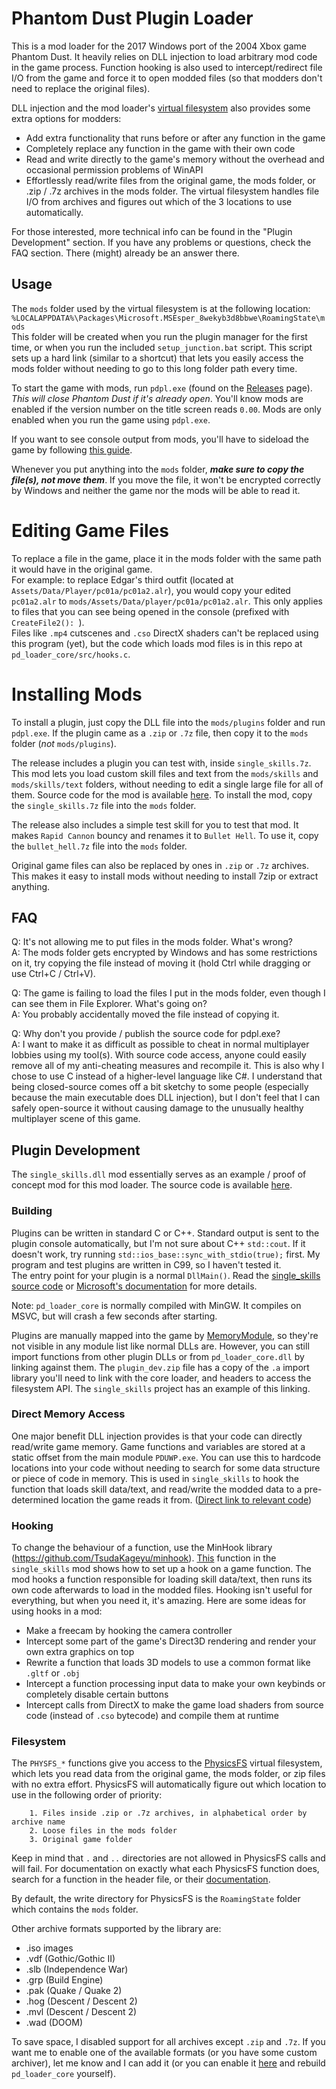 # Phantom Dust Plugin Loader
This is a mod loader for the 2017 Windows port of the 2004 Xbox game Phantom Dust. It heavily relies on DLL
injection to load arbitrary mod code in the game process. Function hooking is also used to intercept/redirect file I/O
from the game and force it to open modded files (so that modders don't need to replace the original files).

DLL injection and the mod loader's [virtual filesystem](https://github.com/icculus/physfs) also provides some extra
options for modders:
- Add extra functionality that runs before or after any function in the game
- Completely replace any function in the game with their own code
- Read and write directly to the game's memory without the overhead and occasional permission problems of WinAPI
- Effortlessly read/write files from the original game, the mods folder, or .zip / .7z archives in the mods folder.
  The virtual filesystem handles file I/O from archives and figures out which of the 3 locations to use automatically.

For those interested, more technical info can be found in the "Plugin Development" section. If you have any problems
or questions, check the FAQ section. There (might) already be an answer there.

## Usage
The `mods` folder used by the virtual filesystem is at the following location:   
`%LOCALAPPDATA%\Packages\Microsoft.MSEsper_8wekyb3d8bbwe\RoamingState\mods`   
This folder will be created when you run the plugin manager for the first time, or when you run the included
`setup_junction.bat` script. This script sets up a hard link (similar to a shortcut) that lets you easily access the
mods folder without needing to go to this long folder path every time.

To start the game with mods, run `pdpl.exe` (found on the [Releases](https://github.com/Torphedo/pd_loader_core/releases) page).
*This will close Phantom Dust if it's already open*.
You'll know mods are enabled if the version number on the title screen reads `0.00`. Mods are only enabled when
you run the game using `pdpl.exe`.

If you want to see console output from mods, you'll have to sideload the game by following [this guide](https://phantomdust.miraheze.org/wiki/Help:Dumping_the_game_files).   

Whenever you put anything into the `mods` folder, ***make sure to copy the file(s), not move them***. If you move the
file, it won't be encrypted correctly by Windows and neither the game nor the mods will be able to read it.

# Editing Game Files
To replace a file in the game, place it in the mods folder with the same path it would have in the original game.   
For example: to replace Edgar's third outfit (located at `Assets/Data/Player/pc01a/pc01a2.alr`), you would copy your
edited `pc01a2.alr` to `mods/Assets/Data/player/pc01a/pc01a2.alr`. This only applies to files that you can see being
opened in the console (prefixed with `CreateFile2(): `).   
Files like `.mp4` cutscenes and `.cso` DirectX shaders can't be replaced using this program (yet), but the code which
loads mod files is in this repo at `pd_loader_core/src/hooks.c`.

# Installing Mods
To install a plugin, just copy the DLL file into the `mods/plugins` folder and run `pdpl.exe`. If the plugin came as a
`.zip` or `.7z` file, then copy it to the `mods` folder (*not* `mods/plugins`).

The release includes a plugin you can test with, inside `single_skills.7z`. This mod lets you load custom skill files
and text from the `mods/skills` and `mods/skills/text` folders, without needing to edit a single large file for all of
them. Source code for the mod is available [here](https://github.com/Torphedo/single_skills). To install the mod, copy
the `single_skills.7z` file into the `mods` folder.

The release also includes a simple test skill for you to test that mod. It makes `Rapid Cannon` bouncy and renames it
to `Bullet Hell`. To use it, copy the `bullet_hell.7z` file into the `mods` folder.

Original game files can also be replaced by ones in `.zip` or `.7z` archives. This makes it easy to install mods without
needing to install 7zip or extract anything.

## FAQ
Q: It's not allowing me to put files in the mods folder. What's wrong?  
A: The mods folder gets encrypted by Windows and has some restrictions on it, try copying the file instead of moving it
(hold Ctrl while dragging or use Ctrl+C / Ctrl+V).

Q: The game is failing to load the files I put in the mods folder, even though I can see them in File Explorer. What's 
going on?  
A: You probably accidentally moved the file instead of copying it.

Q: Why don't you provide / publish the source code for pdpl.exe?  
A: I want to make it as difficult as possible to cheat in normal multiplayer lobbies using my tool(s). With source code
access, anyone could easily remove all of my anti-cheating measures and recompile it. This is also why I chose to use C
instead of a higher-level language like C#. I understand that being closed-source comes off a bit sketchy to some people
(especially because the main executable does DLL injection), but I don't feel that I can safely open-source it without
causing damage to the unusually healthy multiplayer scene of this game.

## Plugin Development

The `single_skills.dll` mod essentially serves as an example / proof of concept mod for this mod loader. The source
code is available [here](https://github.com/Torphedo/single_skills).

### Building
Plugins can be written in standard C or C++. Standard output is sent to the plugin console automatically, but I'm not
sure about C++ `std::cout`. If it doesn't work, try running `std::ios_base::sync_with_stdio(true);` first. My program
and test plugins are written in C99, so I haven't tested it.  
The entry point for your plugin is a normal `DllMain()`. Read the [single_skills source code](https://github.com/Torphedo/single_skills/blob/master/single_skills/src/dll_main.c#L203-L211)
or [Microsoft's documentation](https://learn.microsoft.com/en-us/windows/win32/dlls/dllmain) for more details.

Note: `pd_loader_core` is normally compiled with MinGW. It compiles on MSVC, but will crash a few seconds after starting.

Plugins are manually mapped into the game by [MemoryModule](https://github.com/Torphedo/MemoryModule), so they're not
visible in any module list like normal DLLs are. However, you can still import functions from other plugin DLLs or from
`pd_loader_core.dll` by linking against them. The `plugin_dev.zip` file has a copy of the `.a` import library you'll need
to link with the core loader, and headers to access the filesystem API. The `single_skills` project has an example of
this linking.

### Direct Memory Access
One major benefit DLL injection provides is that your code can directly read/write game memory. Game functions and
variables are stored at a static offset from the main module `PDUWP.exe`. You can use this to hardcode locations into
your code without needing to search for some data structure or piece of code in memory. This is used in `single_skills`
to hook the function that loads skill data/text, and read/write the modded data to a pre-determined location the game
reads it from. ([Direct link to relevant code](https://github.com/Torphedo/single_skills/blob/master/single_skills/src/dll_main.c#L176-L179))

### Hooking
To change the behaviour of a function, use the MinHook library (https://github.com/TsudaKageyu/minhook).
[This](https://github.com/Torphedo/single_skills/blob/master/single_skills/src/dll_main.c#L181-L189) function in the
`single_skills` mod shows how to set up a hook on a game function. The mod hooks a function responsible for loading
skill data/text, then runs its own code afterwards to load in the modded files.
Hooking isn't useful for everything, but when you need it, it's amazing. Here are some ideas for using hooks in a mod:
- Make a freecam by hooking the camera controller
- Intercept some part of the game's Direct3D rendering and render your own extra graphics on top
- Rewrite a function that loads 3D models to use a common format like `.gltf` or `.obj`
- Intercept a function processing input data to make your own keybinds or completely disable certain buttons
- Intercept calls from DirectX to make the game load shaders from source code (instead of `.cso` bytecode) and compile them at runtime

### Filesystem
The `PHYSFS_*` functions give you access to the [PhysicsFS](https://github.com/icculus/physfs) virtual filesystem,
which lets you read data from the original game, the mods folder, or zip files with no extra effort. PhysicsFS will
automatically figure out which location to use in the following order of priority:
```
    1. Files inside .zip or .7z archives, in alphabetical order by archive name
    2. Loose files in the mods folder
    3. Original game folder
```
Keep in mind that `.` and `..` directories are not allowed in PhysicsFS calls and will fail. For documentation on
exactly what each PhysicsFS function does, search for a function in the header file, or their
[documentation](http://www.icculus.org/physfs/docs/html/physfs_8h.html).

By default, the write directory for PhysicsFS is the `RoamingState` folder which contains the `mods` folder.

Other archive formats supported by the library are:
- .iso images
- .vdf (Gothic/Gothic II)
- .slb (Independence War)
- .grp (Build Engine)
- .pak (Quake / Quake 2)
- .hog (Descent / Descent 2)
- .mvl (Descent / Descent 2)
- .wad (DOOM)

To save space, I disabled support for all archives except `.zip` and `.7z`. If you want me to enable one of the
available formats (or you have some custom archiver), let me know and I can add it (or you can enable it [here](https://github.com/Torphedo/pd_loader_core/blob/main/CMakeLists.txt#L19-L27)
and rebuild `pd_loader_core` yourself).
